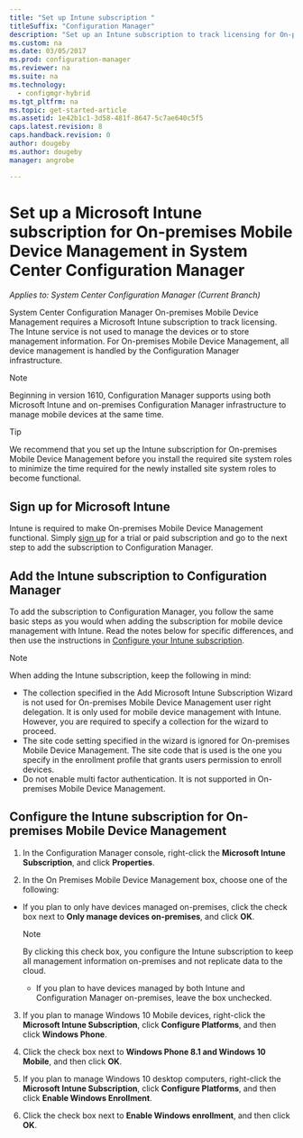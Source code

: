 ```yaml
---
title: "Set up Intune subscription "
titleSuffix: "Configuration Manager"
description: "Set up an Intune subscription to track licensing for On-premises Mobile Device Management in System Center Configuration Manager."
ms.custom: na
ms.date: 03/05/2017
ms.prod: configuration-manager
ms.reviewer: na
ms.suite: na
ms.technology:
  - configmgr-hybrid
ms.tgt_pltfrm: na
ms.topic: get-started-article
ms.assetid: 1e42b1c1-3d58-481f-8647-5c7ae640c5f5
caps.latest.revision: 8
caps.handback.revision: 0
author: dougeby
ms.author: dougeby
manager: angrobe

---
```

# Set up a Microsoft Intune subscription for On-premises Mobile Device Management in System Center Configuration Manager

*Applies to: System Center Configuration Manager (Current Branch)*

System Center Configuration Manager On\-premises Mobile Device Management requires a Microsoft Intune subscription to track licensing. The Intune service is not used to manage the devices or to store management information. For On\-premises Mobile Device Management, all device management is handled by the Configuration Manager infrastructure.  

> [!NOTE]  
> Beginning in version 1610, Configuration Manager supports using both Microsoft Intune and on-premises Configuration Manager infrastructure to manage mobile devices at the same time.   

> [!TIP]  
>  We recommend that you set up the Intune subscription for On\-premises Mobile Device Management before you install the required site system roles to minimize the time required for the newly installed site system roles to become functional.  

##  Sign up for Microsoft Intune  
 Intune is required to make On\-premises Mobile Device Management functional. Simply [sign up](http://www.microsoft.com/en-us/server-cloud/products/microsoft-intune/) for a trial or paid subscription and go to the next step to add the subscription to Configuration Manager.  

##  Add the Intune subscription to Configuration Manager  
 To add the subscription to Configuration Manager, you follow the same basic steps as you would when adding the subscription for mobile device management with  Intune. Read the notes below for specific differences, and then use the instructions in [Configure your Intune subscription](../deploy-use/configure-intune-subscription.md).  

> [!NOTE]  
>  When adding the Intune subscription, keep the following in mind:  
>   
>  -   The collection specified in the Add Microsoft Intune Subscription Wizard is not used for On\-premises Mobile Device Management user right delegation. It is only used for mobile device management with Intune. However, you are required to specify a collection for the wizard to proceed.  
> -   The site code setting specified in the wizard is ignored for On\-premises Mobile Device Management. The site code that is used is the one you specify in the enrollment profile that grants users permission to enroll devices.  
> -   Do not enable multi factor authentication. It is not supported in On\-premises Mobile Device Management.  

##  Configure the Intune subscription for On-premises Mobile Device Management  

1.  In the Configuration Manager console, right-click  the **Microsoft Intune Subscription**, and click **Properties**.  

2.  In the On Premises Mobile Device Management box, choose one of the following:

  - If you plan to only have devices managed on-premises, click the check box next to **Only manage devices on-premises**, and click **OK**.  

      > [!NOTE]  
      >  By clicking this check box, you configure the Intune subscription to keep all management information on-premises and not replicate data to the cloud.  

    - If you plan to have devices managed by both Intune and Configuration Manager on-premises, leave the box unchecked.

3.  If you plan to manage Windows 10 Mobile devices, right-click the **Microsoft Intune Subscription**, click **Configure Platforms**, and then click  **Windows Phone**.  

4.  Click the check box next to **Windows Phone 8.1 and Windows 10 Mobile**, and then click **OK**.  

5.  If you plan to manage Windows 10 desktop computers, right-click the **Microsoft Intune Subscription**, click **Configure Platforms**, and then click **Enable Windows Enrollment**.  

6.  Click the check box next to **Enable Windows enrollment**, and then click **OK**.  
